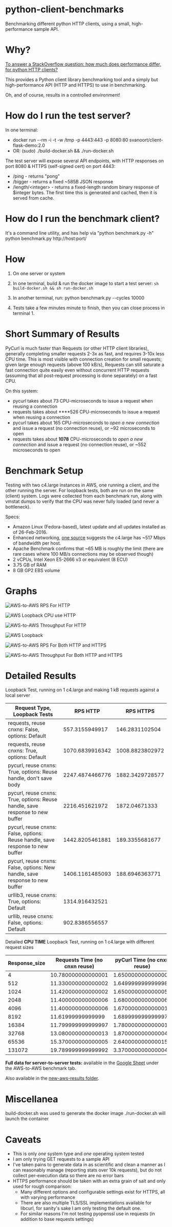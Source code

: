 # python-client-benchmarks

Benchmarking different python HTTP clients, using a small, high-performance sample API. 

# Why?

[To answer a StackOverflow question: how much does performance differ, for python HTTP clients?](http://stackoverflow.com/a/32899936/95122)

This provides a Python client library benchmarking tool and a simply but high-performance API (HTTP and HTTPS) to use in benchmarking.

Oh, and of course, results in a controlled environment!

# How do I run the test server?
In one terminal:
* docker run --rm -i -t -w /tmp -p 4443:443 -p 8080:80 svanoort/client-flask-demo:2.0
* OR: (sudo) ./build-docker.sh && ./run-docker.sh

The test server will expose several API endpoints, with HTTP responses on port 8080 & HTTPS (self-signed cert) on port 4443:
* /ping - returns "pong"
* /bigger - returns a fixed ~585B JSON response
* /length/\<integer\> - returns a fixed-length random binary response of $integer bytes. The first time this is generated and cached, then it is served from cache.

# How do I run the benchmark client?
It's a command line utility, and has help via "python benchmark.py -h"
python benchmark.py http://host:port/

# How
1. On one server or system 

1. In one terminal, build & run the docker image to start a test server: `sh build-docker.sh && sh run-docker.sh`
2. In another terminal, run: python benchmark.py --cycles 10000
3. Tests take a few minutes minute to finish, then you can close process in terminal 1. 

# Short Summary of Results

PyCurl is much faster than Requests (or other HTTP client libraries), generally completing smaller requests 2-3x as fast, and requires 3-10x less CPU time.  This is most visible with connection creation for small requests; given large enough requests (above 100 kB/s), Requests can still saturate a fast connection quite easily even without concurrent HTTP requests (assuming that all post-request processing is done separately) on a fast CPU.

On this system:
* pycurl takes about 73 CPU-microseconds to issue a request when reusing a connection
* requests takes about ****526 CPU-microseconds to issue a request when reusing a connection
* pycurl takes about 165 CPU-microseconds to *open a new connection* and issue a request (no connection reuse), or ~92 microseconds to open
* requests takes about **1078** CPU-microseconds to *open a new connection* and issue a request (no connection reuse), or ~552 microseconds to open

# Benchmark Setup

Testing with two c4.large instances in AWS, one running a client, and the other running the server. 
For loopback tests, both are run on the same (client) system. 
Logs were collected from each benchmark run, along with vmstat dumps to verify that the CPU was never fully loaded (and never a bottleneck).

Specs: 

* Amazon Linux (Fedora-based), latest update and all updates installed as of 26-Feb-2016.
* Enhanced networking, [one source](https://developer.washingtonpost.com/pb/blog/post/2015/12/02/running-network-constrained-applications-on-ec2/) suggests the c4.large has ~517 Mbps of bandwidth per host.
* Apache Benchmark confirms that ~65 MB is roughly the limit (there are rare cases where 100 MB/s connections may be observed though)
* 2 vCPUs, Intel Xeon E5-2666 v3 or equivalent (8 ECU)
* 3.75 GB of RAM
* 8 GB GP2 EBS volume

# Graphs

![AWS-to-AWS RPS For HTTP](https://cdn.rawgit.com/svanoort/python-client-benchmarks/master/aws-to-aws-http-rps.svg)

![AWS Loopback CPU use HTTP](https://cdn.rawgit.com/svanoort/python-client-benchmarks/master/aws-loopback-http-cputime.svg)

![AWS-to-AWS Throughput For HTTP](https://cdn.rawgit.com/svanoort/python-client-benchmarks/master/aws-to-aws-http-throughput.svg)

![AWS Loopback](https://cdn.rawgit.com/svanoort/python-client-benchmarks/master/aws-loopback-combined-chart.svg)

![AWS-to-AWS RPS For Both HTTP and HTTPS](https://cdn.rawgit.com/svanoort/python-client-benchmarks/master/aws-to-aws-both-rps.svg)

![AWS-to-AWS Throughput For Both HTTP and HTTPS](https://cdn.rawgit.com/svanoort/python-client-benchmarks/master/aws-to-aws-both-throughput.svg)


# Detailed Results

Loopback  Test, running on 1 c4.large and making 1 kB requests against a local server

| Request Type, Loopback Tests                                                    | RPS HTTP        | RPS HTTPS       |
|---------------------------------------------------------------------------------|-----------------|-----------------|
| requests, reuse cnxns: False,  options: Default                                 | 557.3155949917  | 146.2831102504  |
| requests, reuse cnxns: True,  options: Default                                  | 1070.6839916342 | 1008.8823802972 |
| pycurl, reuse cnxns: True,  options: Reuse handle, don't save body              | 2247.4874466776 | 1882.3429728577 |
| pycurl, reuse cnxns: True,  options: Reuse handle, save response to new buffer  | 2216.451621972  | 1872.04671333   |
| pycurl, reuse cnxns: False,  options: Reuse handle, save response to new buffer | 1442.8205461881 | 189.3355681677  |
| pycurl, reuse cnxns: False,  options: New handle, save response to new buffer   | 1406.1161485093 | 188.6946363771  |
| urllib3, reuse cnxns: True,  options: Default                                   | 1314.916432521  |                 |
| urllib, reuse cnxns: False,  options: Default                                   | 902.8386556557  |                 |

Detailed **CPU TIME** Loopback Test, running on 1 c4.large with different request sizes

| Response_size | Requests Time (no cnxn reuse) | pyCurl Time (no cnxn reuse) | Requests Time (cnxn reuse) | pyCurl Time (cnxn reuse) |
|---------------|-------------------------------|-----------------------------|----------------------------|--------------------------|
| 4             | 10.780000000000001            | 1.6500000000000004          | 5.259999999999998          | 0.7300000000000004       |
| 512           | 11.330000000000002            | 1.6499999999999986          | 5.300000000000004          | 0.7399999999999949       |
| 1024          | 11.420000000000002            | 1.6500000000000057          | 5.329999999999998          | 0.7399999999999949       |
| 2048          | 11.400000000000006            | 1.6800000000000068          | 5.310000000000002          | 0.769999999999996        |
| 4096          | 11.400000000000006            | 1.6700000000000017          | 5.329999999999998          | 0.7700000000000102       |
| 8192          | 11.61999999999999             | 1.6899999999999977          | 5.480000000000004          | 0.769999999999996        |
| 16384         | 11.799999999999997            | 1.7800000000000011          | 5.609999999999985          | 0.9099999999999966       |
| 32768         | 13.080000000000013            | 1.8700000000000045          | 6.0                        | 1.0600000000000023       |
| 65536         | 15.370000000000005            | 2.640000000000015           | 6.429999999999978          | 1.6900000000000261       |
| 131072        | 19.789999999999992            | 3.3700000000000045          | 9.0                        | 3.1399999999999864       |

**Full data for server-to-server tests:** available in the [Google Sheet](https://docs.google.com/spreadsheets/d/1jxXZb1VfytzJKM9_hZOWxKgiWv21bs1XBLgeHyckO_0/edit?usp=sharing) under the AWS-to-AWS benchmark tab. 

Also available in the [new-aws-results folder](new-aws-results).

# Miscellanea
build-docker.sh was used to generate the docker image
./run-docker.sh will launch the container

# Caveats

* This is only *one* system type and *one* operating system tested
* I am only trying GET requests to a sample API  
* I've taken pains to generate data in as scientific and clean a manner as I can reasonably manage (reporting stats over 10k requests), but do not collect per-execution data so there are no error bars
* HTTPS performance should be taken with an extra grain of salt and only used for rough comparison:
  + Many different options and configurable settings exist for HTTPS, all with varying performance
  + There are also multiple TLS/SSL implementations available for libcurl, for sanity's sake I am only testing the default one. 
  + For similar reasons I'm not testing pyopenssl use in requests (in addition to base requests settings)